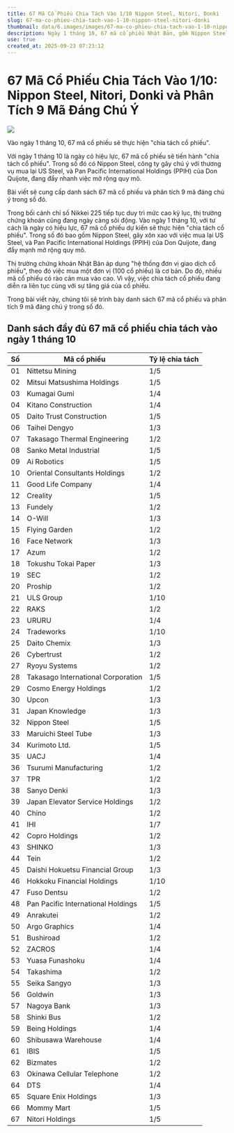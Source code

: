 ```yaml
---
title: 67 Mã Cổ Phiếu Chia Tách Vào 1/10 Nippon Steel, Nitori, Donki
slug: 67-ma-co-phieu-chia-tach-vao-1-10-nippon-steel-nitori-donki
thumbnail: data/6.images/images/67-ma-co-phieu-chia-tach-vao-1-10-nippon-steel-nitori-donki.webp
description: Ngày 1 tháng 10, 67 mã cổ phiếu Nhật Bản, gồm Nippon Steel, Nitori và PPIH, sẽ chia tách, giúp nhà đầu tư dễ tiếp cận hơn. Bài viết này liệt kê đầy đủ và hứa hẹn phân tích 9 mã đáng chú ý.
use: true
created_at: 2025-09-23 07:23:12
---
```


# 67 Mã Cổ Phiếu Chia Tách Vào 1/10: Nippon Steel, Nitori, Donki và Phân Tích 9 Mã Đáng Chú Ý

![](/images/20250923-00000002-binsiderl-000-1-view.webp)

Vào ngày 1 tháng 10, 67 mã cổ phiếu sẽ thực hiện "chia tách cổ phiếu".

Với ngày 1 tháng 10 là ngày có hiệu lực, 67 mã cổ phiếu sẽ tiến hành "chia tách cổ phiếu". Trong số đó có Nippon Steel, công ty gây chú ý với thương vụ mua lại US Steel, và Pan Pacific International Holdings (PPIH) của Don Quijote, đang đẩy nhanh việc mở rộng quy mô.

Bài viết sẽ cung cấp danh sách 67 mã cổ phiếu và phân tích 9 mã đáng chú ý trong số đó.

Trong bối cảnh chỉ số Nikkei 225 tiếp tục duy trì mức cao kỷ lục, thị trường chứng khoán cũng đang ngày càng sôi động. Vào ngày 1 tháng 10, với tư cách là ngày có hiệu lực, 67 mã cổ phiếu dự kiến sẽ thực hiện "chia tách cổ phiếu". Trong số đó bao gồm Nippon Steel, gây xôn xao với việc mua lại US Steel, và Pan Pacific International Holdings (PPIH) của Don Quijote, đang đẩy mạnh mở rộng quy mô.

Thị trường chứng khoán Nhật Bản áp dụng "hệ thống đơn vị giao dịch cổ phiếu", theo đó việc mua một đơn vị (100 cổ phiếu) là cơ bản. Do đó, nhiều mã cổ phiếu có rào cản mua vào cao. Vì vậy, việc chia tách cổ phiếu đang diễn ra liên tục cùng với sự tăng giá của cổ phiếu.

Trong bài viết này, chúng tôi sẽ trình bày danh sách 67 mã cổ phiếu và phân tích 9 mã đáng chú ý trong số đó.

## Danh sách đầy đủ 67 mã cổ phiếu chia tách vào ngày 1 tháng 10

| Số | Mã cổ phiếu                                      | Tỷ lệ chia tách |
|----|--------------------------------------------------|-----------------|
| 01 | Nittetsu Mining                                  | 1/5             |
| 02 | Mitsui Matsushima Holdings                       | 1/5             |
| 03 | Kumagai Gumi                                     | 1/4             |
| 04 | Kitano Construction                              | 1/4             |
| 05 | Daito Trust Construction                         | 1/5             |
| 06 | Taihei Dengyo                                    | 1/3             |
| 07 | Takasago Thermal Engineering                     | 1/2             |
| 08 | Sanko Metal Industrial                           | 1/5             |
| 09 | Ai Robotics                                      | 1/5             |
| 10 | Oriental Consultants Holdings                    | 1/2             |
| 11 | Good Life Company                                | 1/4             |
| 12 | Creality                                         | 1/5             |
| 13 | Fundely                                          | 1/2             |
| 14 | O-Will                                           | 1/3             |
| 15 | Flying Garden                                    | 1/2             |
| 16 | Face Network                                     | 1/3             |
| 17 | Azum                                             | 1/2             |
| 18 | Tokushu Tokai Paper                              | 1/3             |
| 19 | SEC                                              | 1/2             |
| 20 | Proship                                          | 1/2             |
| 21 | ULS Group                                        | 1/10            |
| 22 | RAKS                                             | 1/2             |
| 23 | URURU                                            | 1/4             |
| 24 | Tradeworks                                       | 1/10            |
| 25 | Daito Chemix                                     | 1/3             |
| 26 | Cybertrust                                       | 1/2             |
| 27 | Ryoyu Systems                                    | 1/2             |
| 28 | Takasago International Corporation               | 1/5             |
| 29 | Cosmo Energy Holdings                            | 1/2             |
| 30 | Upcon                                            | 1/3             |
| 31 | Japan Knowledge                                  | 1/3             |
| 32 | Nippon Steel                                     | 1/5             |
| 33 | Maruichi Steel Tube                              | 1/3             |
| 34 | Kurimoto Ltd.                                    | 1/5             |
| 35 | UACJ                                             | 1/4             |
| 36 | Tsurumi Manufacturing                            | 1/2             |
| 37 | TPR                                              | 1/2             |
| 38 | Sanyo Denki                                      | 1/3             |
| 39 | Japan Elevator Service Holdings                  | 1/2             |
| 40 | Chino                                            | 1/2             |
| 41 | IHI                                              | 1/7             |
| 42 | Copro Holdings                                   | 1/2             |
| 43 | SHINKO                                           | 1/3             |
| 44 | Tein                                             | 1/2             |
| 45 | Daishi Hokuetsu Financial Group                  | 1/3             |
| 46 | Hokkoku Financial Holdings                       | 1/10            |
| 47 | Fuso Dentsu                                      | 1/2             |
| 48 | Pan Pacific International Holdings               | 1/5             |
| 49 | Anrakutei                                        | 1/2             |
| 50 | Argo Graphics                                    | 1/4             |
| 51 | Bushiroad                                        | 1/2             |
| 52 | ZACROS                                           | 1/4             |
| 53 | Yuasa Funashoku                                  | 1/4             |
| 54 | Takashima                                        | 1/2             |
| 55 | Seika Sangyo                                     | 1/3             |
| 56 | Goldwin                                          | 1/3             |
| 57 | Nagoya Bank                                      | 1/3             |
| 58 | Shinki Bus                                       | 1/2             |
| 59 | Being Holdings                                   | 1/4             |
| 60 | Shibusawa Warehouse                              | 1/4             |
| 61 | IBIS                                             | 1/5             |
| 62 | Bizmates                                         | 1/2             |
| 63 | Okinawa Cellular Telephone                       | 1/2             |
| 64 | DTS                                              | 1/4             |
| 65 | Square Enix Holdings                             | 1/3             |
| 66 | Mommy Mart                                       | 1/5             |
| 67 | Nitori Holdings                                  | 1/5             |